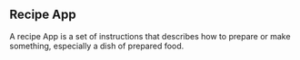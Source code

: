 ## Recipe App

A recipe App is a set of instructions that describes how to prepare or make something, especially a dish of prepared food.